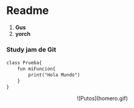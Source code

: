 # Readme

1. **Gus** 
2. **yorch**

### Study jam de Git 

	class Prueba{
		fun miFuncion{
			print("Hola Mundo")
		}
	}

<div align="center">
	<center>
		![Putos](homero.gif)
	</center>
</div>

